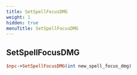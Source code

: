 ```yaml
---
title: SetSpellFocusDMG
weight: 1
hidden: true
menuTitle: SetSpellFocusDMG
---
```

## SetSpellFocusDMG
```perl
$npc->SetSpellFocusDMG(int new_spell_focus_dmg)
```